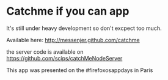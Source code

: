 
# Catchme if you can app

It's still under heavy development so don't excpect too much.

Available here: http://messenjer.github.com/catchme

the server code is available on https://github.com/scips/catchMeNodeServer

This app was presented on the #firefoxosappdays in Paris
